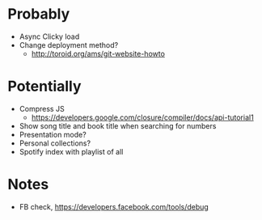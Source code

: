 Probably
===
- Async Clicky load
- Change deployment method?
	- http://toroid.org/ams/git-website-howto

Potentially
===
- Compress JS
	- https://developers.google.com/closure/compiler/docs/api-tutorial1
- Show song title and book title when searching for numbers
- Presentation mode?
- Personal collections?
- Spotify index with playlist of all

Notes
===
- FB check, https://developers.facebook.com/tools/debug